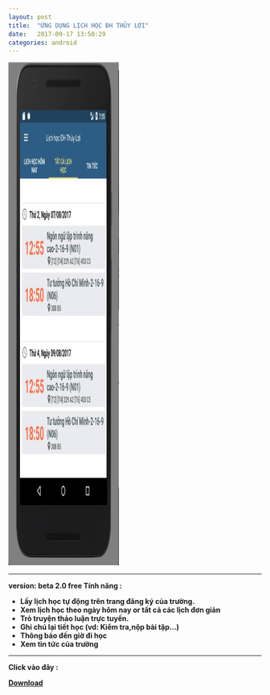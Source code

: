```yaml
---
layout: post
title:  "ỨNG DỤNG LỊCH HỌC ĐH THỦY LỢI"
date:   2017-09-17 13:50:29
categories: android
---
```

<img width="220px" height="1000px" src="/static/projects/app_tlu.jpg" alt="ERROR" />
<hr>
<b>version: beta 2.0 free<b>
<b>Tính năng :<b>
<ul>
  <li>Lấy lịch học tự động trên trang đăng ký của trường.</li>
  <li>Xem lịch học theo ngày hôm nay or tất cả các lịch đơn giản</li>
  <li>Trò truyện thảo luận trực tuyến.</li>
  <li>Ghi chú lại tiết học (vd: Kiểm tra,nộp bài tập...)</li>
  <li>Thông báo đến giờ đi học</li>
  <li>Xem tin tức của trường</li>
</ul>
<hr>
<p>Click vào đây : </p><b><a href="http://luongchung.me/app/lichhocTLU.apk" >Download</a></b>